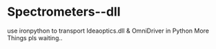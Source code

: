 Spectrometers--dll
==================

use ironpython to transport Ideaoptics.dll &amp; OmniDriver in Python
More Things pls waiting..
